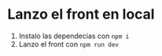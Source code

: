 # Lanzo el front en local

1. Instalo las dependecias con ```npm i```
2. Lanzo el front con ```npm run dev```
